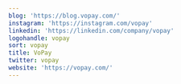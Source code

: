 ```yaml
---
blog: 'https://blog.vopay.com/'
instagram: 'https://instagram.com/vopay'
linkedin: 'https://linkedin.com/company/vopay'
logohandle: vopay
sort: vopay
title: VoPay
twitter: vopay
website: 'https://vopay.com/'
---
```


